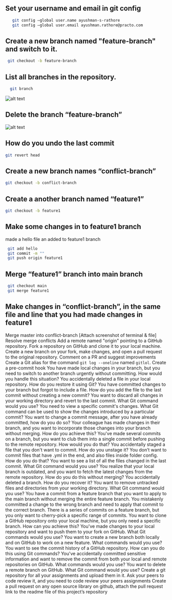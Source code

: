 ## Set your username and email in git config
```bash
   git config –global user.name ayushman-s-rathore
   git config –global user.email ayushman.rathore@practo.com
   ```
## Create a new branch named "feature-branch" and switch to it.
```bash
 git checkout -b feature-branch
 ```
## List all branches in the repository.
```bash
  git branch
  ```
  ![alt text](<Screenshot 2024-06-25 at 9.49.58 PM.png>)
## Delete the branch “feature-branch”
  ![alt text](<Screenshot 2024-06-25 at 9.53.13 PM.png>)
## How do you undo the last commit

```bash 
git revert head
```
## Create a new branch names “conflict-branch”
```bash
git checkout -b conflict-branch
```
## Create a another branch named “feature1”
```bash
git checkout -b feature1
```
## Make some changes in to feature1 branch
 made a hello file an added to feature1 branch
 ```bash
  git add hello
  git commit -m ""
  git push origin feature1
  ```
## Merge “feature1” branch into main branch
```bash
 git checkout main
 git merge feature1
 ```
## Make changes in “conflict-branch”, in the same file and line that you had made changes in feature1
Merge master into conflict-branch [Attach screenshot of terminal & file]
Resolve merge conflicts
Add a remote named "origin" pointing to a GitHub repository.
Fork a repository on GitHub and clone it to your local machine.
Create a new branch on your fork, make changes, and open a pull request to the original repository.
Comment on a PR and suggest improvements
Create a Git alias for the command `git log --oneline` named `gitlol`.
Create a pre-commit hook
You have made local changes in your branch, but you need to switch to another branch urgently without committing. How would you handle this situation?
You accidentally deleted a file in your local repository. How do you restore it using Git?
You have committed changes to your branch but forgot to include a file. How do you add the file to the last commit without creating a new commit?
You want to discard all changes in your working directory and revert to the last commit. What Git command would you use?
You need to view a specific commit's changes. What Git command can be used to show the changes introduced by a particular commit?
You want to change a commit message, after you have already committed, how do you do so?
Your colleague has made changes in their branch, and you want to incorporate those changes into your branch without merging. How do you achieve this?
You've made several commits on a branch, but you want to club them into a single commit before pushing to the remote repository. How would you do that?
You accidentally staged a file that you don't want to commit. How do you unstage it?
You don’t want to commit files that have .yml in the end, and also files inside folder config. How do you do that?
You want to see a list of all the files changed in the last commit. What Git command would you use?
You realize that your local branch is outdated, and you want to fetch the latest changes from the remote repository. How do you do this without merging?
You accidentally deleted a branch. How do you recover it?
You want to remove untracked files and directories from your working directory. What Git command would you use?
You have a commit from a feature branch that you want to apply to the main branch without merging the entire feature branch.
You mistakenly committed a change to the wrong branch and need to apply that commit to the correct branch.
There is a series of commits on a feature branch, but you only want to cherry-pick a specific range of commits. 
You want to clone a GitHub repository onto your local machine, but you only need a specific branch. How can you achieve this?
You've made changes to your local repository and want to push them to your fork on GitHub. What Git commands would you use?
You want to create a new branch both locally and on GitHub to work on a new feature. What commands would you use?
You want to see the commit history of a GitHub repository. How can you do this using Git commands?
You've accidentally committed sensitive information and want to remove the commit from both your local and remote repositories on GitHub. What commands would you use?
You want to delete a remote branch on GitHub. What Git command would you use?
Create a git repository for all your assignments and upload them in it. Ask your peers to code review it, and you need to code review your peers assignments
Create a pull request on any open source library on github, attach the pull request link to the readme file of this project’s repository

